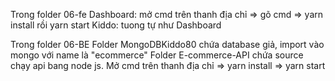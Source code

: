 Trong folder 06-fe
Dashboard: mở cmd trên thanh địa chỉ => gõ cmd => yarn install rồi yarn start
Kiddo: tuong tự như Dashboard

Trong folder 06-BE
Folder MongoDBKiddo80 chứa database giả, import vào mongo với name là "ecommerce"
Folder E-commerce-API chứa source chạy api bang node js. Mở cmd trên thanh địa chỉ => yarn install => yarn start